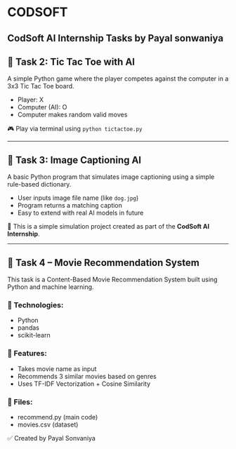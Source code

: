 # CODSOFT
CodSoft AI Internship Tasks by Payal sonwaniya
---

## 🔹 Task 2: Tic Tac Toe with AI

A simple Python game where the player competes against the computer in a 3x3 Tic Tac Toe board.

- Player: X  
- Computer (AI): O  
- Computer makes random valid moves

🎮 Play via terminal using `python tictactoe.py`

---

## 🔹 Task 3: Image Captioning AI

A basic Python program that simulates image captioning using a simple rule-based dictionary.

- User inputs image file name (like `dog.jpg`)
- Program returns a matching caption
- Easy to extend with real AI models in future

🧠 This is a simple simulation project created as part of the **CodSoft AI Internship**.

---

## 🚀 Task 4 – Movie Recommendation System

This task is a Content-Based Movie Recommendation System built using Python and machine learning.

### 🔧 Technologies:
- Python
- pandas
- scikit-learn

### 🎯 Features:
- Takes movie name as input
- Recommends 3 similar movies based on genres
- Uses TF-IDF Vectorization + Cosine Similarity

### 📁 Files:
- recommend.py (main code)
- movies.csv (dataset)

✅ Created by Payal Sonvaniya
